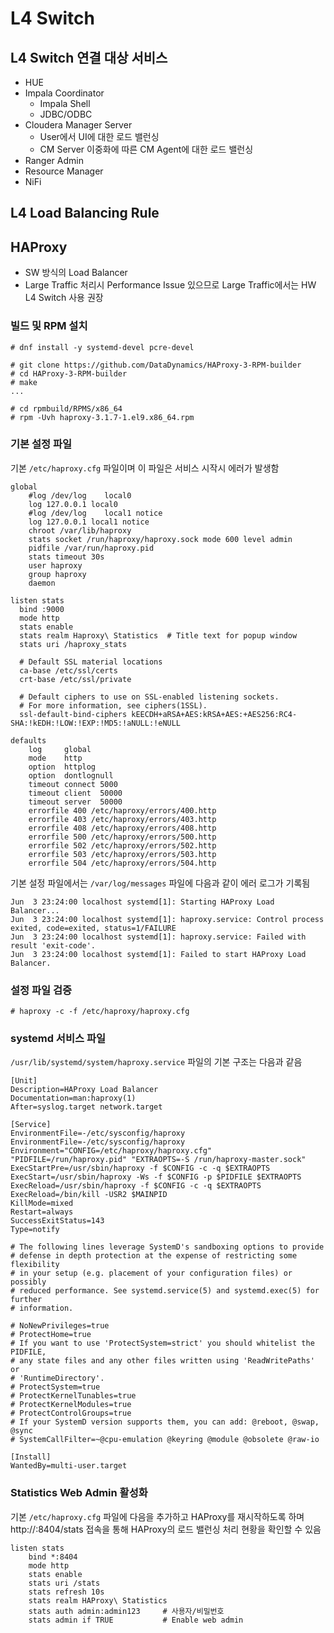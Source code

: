 # L4 Switch

## L4 Switch 연결 대상 서비스

* HUE
* Impala Coordinator
  * Impala Shell
  * JDBC/ODBC
* Cloudera Manager Server
  * User에서 UI에 대한 로드 밸런싱
  * CM Server 이중화에 따른 CM Agent에 대한 로드 밸런싱
* Ranger Admin
* Resource Manager
* NiFi

## L4 Load Balancing Rule

## HAProxy

* SW 방식의 Load Balancer
* Large Traffic 처리시 Performance Issue 있으므로 Large Traffic에서는 HW L4 Switch 사용 권장

### 빌드 및 RPM 설치

```
# dnf install -y systemd-devel pcre-devel

# git clone https://github.com/DataDynamics/HAProxy-3-RPM-builder
# cd HAProxy-3-RPM-builder
# make
...

# cd rpmbuild/RPMS/x86_64
# rpm -Uvh haproxy-3.1.7-1.el9.x86_64.rpm
```

### 기본 설정 파일

기본 `/etc/haproxy.cfg` 파일이며 이 파일은 서비스 시작시 에러가 발생함

```
global
    #log /dev/log    local0
    log 127.0.0.1 local0
    #log /dev/log    local1 notice
    log 127.0.0.1 local1 notice
    chroot /var/lib/haproxy
    stats socket /run/haproxy/haproxy.sock mode 600 level admin
    pidfile /var/run/haproxy.pid
    stats timeout 30s
    user haproxy
    group haproxy
    daemon
    
listen stats
  bind :9000
  mode http
  stats enable
  stats realm Haproxy\ Statistics  # Title text for popup window
  stats uri /haproxy_stats

  # Default SSL material locations
  ca-base /etc/ssl/certs
  crt-base /etc/ssl/private

  # Default ciphers to use on SSL-enabled listening sockets.
  # For more information, see ciphers(1SSL).
  ssl-default-bind-ciphers kEECDH+aRSA+AES:kRSA+AES:+AES256:RC4-SHA:!kEDH:!LOW:!EXP:!MD5:!aNULL:!eNULL

defaults
    log     global
    mode    http
    option  httplog
    option  dontlognull
    timeout connect 5000
    timeout client  50000
    timeout server  50000
    errorfile 400 /etc/haproxy/errors/400.http
    errorfile 403 /etc/haproxy/errors/403.http
    errorfile 408 /etc/haproxy/errors/408.http
    errorfile 500 /etc/haproxy/errors/500.http
    errorfile 502 /etc/haproxy/errors/502.http
    errorfile 503 /etc/haproxy/errors/503.http
    errorfile 504 /etc/haproxy/errors/504.http
```

기본 설정 파일에서는 `/var/log/messages` 파일에 다음과 같이 에러 로그가 기록됨

```
Jun  3 23:24:00 localhost systemd[1]: Starting HAProxy Load Balancer...
Jun  3 23:24:00 localhost systemd[1]: haproxy.service: Control process exited, code=exited, status=1/FAILURE
Jun  3 23:24:00 localhost systemd[1]: haproxy.service: Failed with result 'exit-code'.
Jun  3 23:24:00 localhost systemd[1]: Failed to start HAProxy Load Balancer.
```

### 설정 파일 검증

```
# haproxy -c -f /etc/haproxy/haproxy.cfg
```

### systemd 서비스 파일

`/usr/lib/systemd/system/haproxy.service` 파일의 기본 구조는 다음과 같음

```
[Unit]
Description=HAProxy Load Balancer
Documentation=man:haproxy(1)
After=syslog.target network.target

[Service]
EnvironmentFile=-/etc/sysconfig/haproxy
EnvironmentFile=-/etc/sysconfig/haproxy
Environment="CONFIG=/etc/haproxy/haproxy.cfg" "PIDFILE=/run/haproxy.pid" "EXTRAOPTS=-S /run/haproxy-master.sock"
ExecStartPre=/usr/sbin/haproxy -f $CONFIG -c -q $EXTRAOPTS
ExecStart=/usr/sbin/haproxy -Ws -f $CONFIG -p $PIDFILE $EXTRAOPTS
ExecReload=/usr/sbin/haproxy -f $CONFIG -c -q $EXTRAOPTS
ExecReload=/bin/kill -USR2 $MAINPID
KillMode=mixed
Restart=always
SuccessExitStatus=143
Type=notify

# The following lines leverage SystemD's sandboxing options to provide
# defense in depth protection at the expense of restricting some flexibility
# in your setup (e.g. placement of your configuration files) or possibly
# reduced performance. See systemd.service(5) and systemd.exec(5) for further
# information.

# NoNewPrivileges=true
# ProtectHome=true
# If you want to use 'ProtectSystem=strict' you should whitelist the PIDFILE,
# any state files and any other files written using 'ReadWritePaths' or
# 'RuntimeDirectory'.
# ProtectSystem=true
# ProtectKernelTunables=true
# ProtectKernelModules=true
# ProtectControlGroups=true
# If your SystemD version supports them, you can add: @reboot, @swap, @sync
# SystemCallFilter=~@cpu-emulation @keyring @module @obsolete @raw-io

[Install]
WantedBy=multi-user.target
```

### Statistics Web Admin 활성화

기본 `/etc/haproxy.cfg` 파일에 다음을 추가하고 HAProxy를 재시작하도록 하며 http://<haproxy-ip>:8404/stats 접속을 통해 HAProxy의 로드 밸런싱 처리 현황을 확인할 수 있음

```
listen stats
    bind *:8404
    mode http
    stats enable
    stats uri /stats
    stats refresh 10s
    stats realm HAProxy\ Statistics
    stats auth admin:admin123     # 사용자/비밀번호
    stats admin if TRUE           # Enable web admin
```
